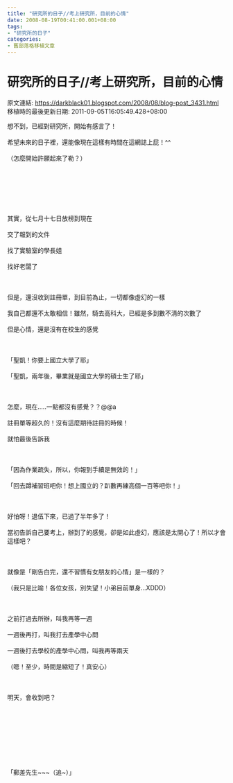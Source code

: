 ```yaml
---
title: "研究所的日子//考上研究所，目前的心情"
date: 2008-08-19T00:41:00.001+08:00
tags: 
- "研究所的日子"
categories:
- 舊部落格移植文章
---
```


# 研究所的日子//考上研究所，目前的心情

原文連結: https://darkblack01.blogspot.com/2008/08/blog-post_3431.html
移植時的最後更新日期: 2011-09-05T16:05:49.428+08:00

想不到，已經對研究所，開始有感言了！<br /><br />希望未來的日子裡，還能像現在這樣有時間在這網誌上屁！^^<br /><br />（怎麼開始許願起來了勒？）<br /><br /><a name='more'></a><br /><br /><br /><br /><br /><br />其實，從七月十七日放榜到現在<br /><br />交了報到的文件<br /><br />找了實驗室的學長姐<br /><br />找好老闆了<br /><br /><br /><br />但是，還沒收到註冊單，到目前為止，一切都像虛幻的一樣<br /><br />我自己都還不太敢相信！雖然，騎去高科大，已經是多到數不清的次數了<br /><br />但是心情，還是沒有在校生的感覺<br /><br /><br /><br />「聖凱！你要上國立大學了耶」<br /><br />「聖凱，兩年後，畢業就是國立大學的碩士生了耶」<br /><br /><br /><br />怎麼，現在.....一點都沒有感覺？？@@a<br /><br />註冊單等超久的！沒有這麼期待註冊的時候！<br /><br />就怕最後告訴我<br /><br /><br /><br />「因為作業疏失，所以，你報到手續是無效的！」<br /><br />「回去蹲補習班吧你！想上國立的？趴數再練高個一百等吧你！」<br /><br /><br /><br />好怕呀！退伍下來，已過了半年多了！<br /><br />當初告訴自己要考上，辦到了的感覺，卻是如此虛幻，應該是太開心了！所以才會這樣吧？<br /><br /><br /><br />就像是「剛告白完，還不習慣有女朋友的心情」是一樣的？<br /><br />（我只是比喻！各位女孩，別失望！小弟目前單身...XDDD）<br /><br /><br /><br />之前打過去所辦，叫我再等一週<br /><br />一週後再打，叫我打去產學中心問<br /><br />一週後打去學校的產學中心問，叫我再等兩天<br /><br />（嗯！至少，時間是縮短了！真安心）<br /><br /><br /><br />明天，會收到吧？<br /><br /><br /><br /><br /><br /><br /><br /><br /><br />「郵差先生~~~（追~）」
